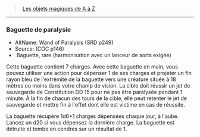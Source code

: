 ﻿---
!MagicItem
Type: Baguette
Rarity: rare
Attunement: harmonisation avec un lanceur de sorts exigée
Id: magicitems_az_hd.md#baguette-de-paralysie
ParentLink: magicitems_az_hd.md#les-objets-magiques-de-a-à-z
Name: Baguette de paralysie
ParentName: Les objets magiques de A à Z
NameLevel: 3
AltName: Wand of Paralysis (SRD p249)
Source: (COC p146)
Attributes:
  Name: Baguette de paralysie
  Markdown: >+
    ### <!--Name-->Baguette de paralysie<!--/Name-->


    - AltName: <!--AltName-->Wand of Paralysis (SRD p249)<!--/AltName-->

    - Source: <!--Source-->(COC p146)<!--/Source-->

    -  <!--Type-->Baguette<!--/Type-->, <!--Rarity-->rare<!--/Rarity--> (<!--Attunement-->harmonisation avec un lanceur de sorts exigée<!--/Attunement-->)


    Cette baguette contient 7 charges. Avec cette baguette en main, vous pouvez utiliser une action pour dépenser 1 de ses charges et projeter un fin rayon bleu de l'extrémité de la baguette vers une créature située à 18 mètres ou moins dans votre champ de vision. La cible doit réussir un jet de sauvegarde de Constitution DD 15 pour ne pas être paralysée pendant 1 minute. À la fin de chacun des tours de la cible, elle peut retenter le jet de sauvegarde et mettre fin à l'effet dont elle est victime en cas de réussite.


    La baguette récupère 1d6+1 charges dépensées chaque jour, à l'aube. Lancez un d20 si vous dépensez la dernière charge. La baguette est détruite et tombe en cendres sur un résultat de 1.

  AltName: Wand of Paralysis (SRD p249)
  Source: (COC p146)
  Type: Baguette
  Rarity: rare
  Attunement: harmonisation avec un lanceur de sorts exigée
AttributesDictionary: >+
  Name: Baguette de paralysie

  Markdown: >+

    ### <!--Name-->Baguette de paralysie<!--/Name-->





    - AltName: <!--AltName-->Wand of Paralysis (SRD p249)<!--/AltName-->



    - Source: <!--Source-->(COC p146)<!--/Source-->



    -  <!--Type-->Baguette<!--/Type-->, <!--Rarity-->rare<!--/Rarity--> (<!--Attunement-->harmonisation avec un lanceur de sorts exigée<!--/Attunement-->)





    Cette baguette contient 7 charges. Avec cette baguette en main, vous pouvez utiliser une action pour dépenser 1 de ses charges et projeter un fin rayon bleu de l'extrémité de la baguette vers une créature située à 18 mètres ou moins dans votre champ de vision. La cible doit réussir un jet de sauvegarde de Constitution DD 15 pour ne pas être paralysée pendant 1 minute. À la fin de chacun des tours de la cible, elle peut retenter le jet de sauvegarde et mettre fin à l'effet dont elle est victime en cas de réussite.





    La baguette récupère 1d6+1 charges dépensées chaque jour, à l'aube. Lancez un d20 si vous dépensez la dernière charge. La baguette est détruite et tombe en cendres sur un résultat de 1.



  AltName: Wand of Paralysis (SRD p249)

  Source: (COC p146)

  Type: Baguette

  Rarity: rare

  Attunement: harmonisation avec un lanceur de sorts exigée

---
> [Les objets magiques de A à Z](hd_magicitems_az_les_objets_magiques_de_a_a_z.md)

---

### Baguette de paralysie

- AltName: Wand of Paralysis (SRD p249)
- Source: (COC p146)
-  Baguette, rare (harmonisation avec un lanceur de sorts exigée)

Cette baguette contient 7 charges. Avec cette baguette en main, vous pouvez utiliser une action pour dépenser 1 de ses charges et projeter un fin rayon bleu de l'extrémité de la baguette vers une créature située à 18 mètres ou moins dans votre champ de vision. La cible doit réussir un jet de sauvegarde de Constitution DD 15 pour ne pas être paralysée pendant 1 minute. À la fin de chacun des tours de la cible, elle peut retenter le jet de sauvegarde et mettre fin à l'effet dont elle est victime en cas de réussite.

La baguette récupère 1d6+1 charges dépensées chaque jour, à l'aube. Lancez un d20 si vous dépensez la dernière charge. La baguette est détruite et tombe en cendres sur un résultat de 1.

